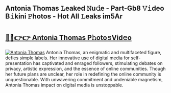 ## Antonia Thomas 𝙻eaked 𝙽u𝚍e - Part-Gb8 𝚅𝚒deo B𝚒kini 𝙿hotos - Hot All 𝙻eaks im5Ar

# <h2><a href="http://ld6x34r.urlbe.top/?page=Antonia+Thomas">🔗🔗👉👉 Antonia Thomas P𝚑oto𝚜Vid𝚎o</a></h2>

[![Antonia Thomas](https://i.imgur.com/eBuTRDB.gif)](http://ld6x34r.urlbe.top/?page=Antonia+Thomas)
Antonia Thomas, an enigmatic and multifaceted figure, defies simple labels. Her innovative use of digital media for self-presentation has captivated and enraged followers, stimulating debates on privacy, artistic expression, and the essence of online communities. Though her future plans are unclear, her role in redefining the online community is unquestionable. With unwavering commitment and undeniable magnetism, Antonia Thomas impact on digital media is unstoppable.
